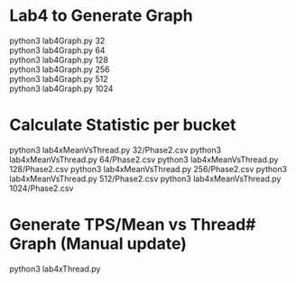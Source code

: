 # Lab4 to Generate Graph
python3 lab4Graph.py 32  
python3 lab4Graph.py 64  
python3 lab4Graph.py 128  
python3 lab4Graph.py 256  
python3 lab4Graph.py 512  
python3 lab4Graph.py 1024  

# Calculate Statistic per bucket
python3 lab4xMeanVsThread.py 32/Phase2.csv
python3 lab4xMeanVsThread.py 64/Phase2.csv
python3 lab4xMeanVsThread.py 128/Phase2.csv
python3 lab4xMeanVsThread.py 256/Phase2.csv
python3 lab4xMeanVsThread.py 512/Phase2.csv
python3 lab4xMeanVsThread.py 1024/Phase2.csv

# Generate TPS/Mean vs Thread# Graph (Manual update)
python3 lab4xThread.py